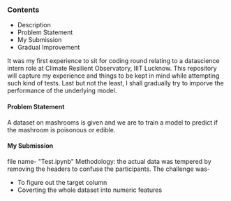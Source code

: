 ### Contents
- Description
- Problem Statement
- My Submission
- Gradual Improvement

It was my first experience to sit for coding round relating to a datascience intern role at Climate Resilient Observatory, IIIT Lucknow. This repository will capture my experience and things to be kept in mind while attempting such kind of tests. Last but not the least, I shall gradually try to imporve the performance of the underlying model.

#### Problem Statement
A dataset on mashrooms is given and we are to train a model to predict if the mashroom is poisonous or edible.

#### My Submission
file name- "Test.ipynb"
Methodology: the actual data was tempered by removing the headers to confuse the participants. The challenge was- 
- To figure out the target column
- Coverting the whole dataset into numeric features




